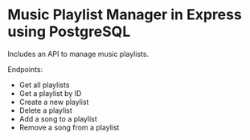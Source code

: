 # Music Playlist Manager in Express using PostgreSQL

Includes an API to manage music playlists.

Endpoints:
* Get all playlists
* Get a playlist by ID
* Create a new playlist
* Delete a playlist
* Add a song to a playlist
* Remove a song from a playlist
